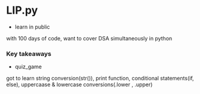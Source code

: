 # LIP.py

- learn in public

with 100 days of code, want to cover DSA simultaneously in python


### Key takeaways

- quiz_game

got to learn string conversion(str()), print function, conditional statements(if, else), uppercaase & lowercase conversions(.lower , .upper)